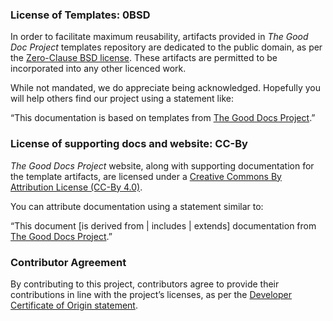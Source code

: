 
### License of Templates: 0BSD

In order to facilitate maximum reusability, artifacts provided in *The Good Doc Project* templates repository are dedicated to the public domain, as per the [Zero-Clause BSD license](https://https://opensource.org/licenses/0BSD). These artifacts are permitted to be incorporated into any other licenced work.

While not mandated, we do appreciate being acknowledged. Hopefully you will help others find our project using a statement like:

“This documentation is based on templates from [The Good Docs Project](https://thegooddocsproject.dev/).”

### License of supporting docs and website: CC-By

*The Good Docs Project* website, along with supporting documentation for the template artifacts, are licensed under a [Creative Commons By Attribution License (CC-By 4.0)](https://creativecommons.org/licenses/by/4.0/).

You can attribute documentation using a statement similar to:

“This document [is derived from \| includes \| extends] documentation from [The Good Docs Project](https://thegooddocsproject.dev/).”


### Contributor Agreement

By contributing to this project, contributors agree to provide their contributions in line with the project’s licenses, as per the [Developer Certificate of Origin statement](https://developercertificate.org/).
